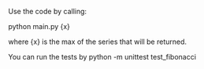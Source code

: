 Use the code by calling:

python main.py {x}

where {x} is the max of the series that will be returned.

You can run the tests by python -m unittest test_fibonacci
